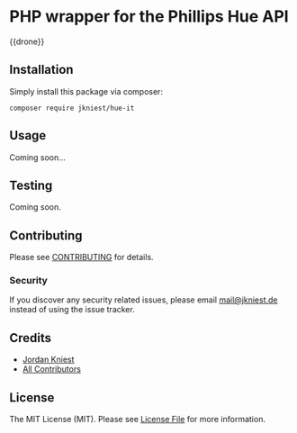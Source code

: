 # PHP wrapper for the Phillips Hue API

{{drone}}

## Installation

Simply install this package via composer:
```shell script
composer require jkniest/hue-it
```

## Usage
Coming soon…

## Testing
Coming soon.


## Contributing

Please see [CONTRIBUTING](CONTRIBUTING.md) for details.

### Security

If you discover any security related issues, please email mail@jkniest.de instead of using the issue tracker.

## Credits

- [Jordan Kniest](https://github.com/jkniest)
- [All Contributors](../../contributors)

## License

The MIT License (MIT). Please see [License File](LICENSE.md) for more information.
